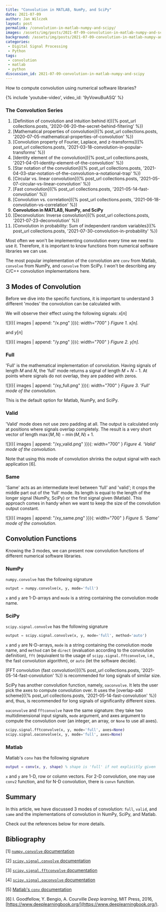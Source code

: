 ```yaml
---
title: "Convolution in MATLAB, NumPy, and SciPy"
date: 2021-07-09
author: Jan Wilczek
layout: post
permalink: /convolution-in-matlab-numpy-and-scipy/
images: /assets/img/posts/2021-07-09-convolution-in-matlab-numpy-and-scipy
background: /assets/img/posts/2021-07-09-convolution-in-matlab-numpy-and-scipy/Thumbnail.webp
categories:
 - Digital Signal Processing
 - Python
tags:
 - convolution
 - matlab
 - python
discussion_id: 2021-07-09-convolution-in-matlab-numpy-and-scipy
---
```

How to compute convolution using numerical software libraries?

{% include 'youtube-video', video_id: '9yVowuBuASQ' %}

### The Convolution Series
1. [Definition of convolution and intuition behind it]({% post_url collections.posts, '2020-06-20-the-secret-behind-filtering' %})
1. [Mathematical properties of convolution]({% post_url collections.posts, '2020-07-05-mathematical-properties-of-convolution' %})
1. [Convolution property of Fourier, Laplace, and z-transforms]({% post_url collections.posts, '2021-03-18-convolution-in-popular-transforms' %})
1. [Identity element of the convolution]({% post_url collections.posts, '2021-04-01-identity-element-of-the-convolution' %})
1. [Star notation of the convolution]({% post_url collections.posts, '2021-04-03-star-notation-of-the-convolution-a-notational-trap' %})
1. [Circular vs. linear convolution]({% post_url collections.posts, '2021-05-07-circular-vs-linear-convolution' %})
1. [Fast convolution]({% post_url collections.posts, '2021-05-14-fast-convolution' %})
1. [Convolution vs. correlation]({% post_url collections.posts, '2021-06-18-convolution-vs-correlation' %})
1. **Convolution in MATLAB, NumPy, and SciPy**
1. [Deconvolution: Inverse convolution]({% post_url collections.posts, '2021-07-23-deconvolution' %})
1. [Convolution in probability: Sum of independent random variables]({% post_url collections.posts, '2021-07-30-convolution-in-probability' %})



Most often we won't be implementing convolution every time we need to use it. Therefore, it is important to know functions from numerical software libraries we can use.

The most popular implementation of the convolution are `conv` from Matlab, `convolve` from NumPy, and `convolve` from SciPy. I won't be describing any C/C++ convolution implementations here.

## 3 Modes of Convolution

Before we dive into the specific functions, it is important to understand 3 different 'modes' the convolution can be calculated with.

We will observe their effect using the following signals: $x[n]$

![]({{ images | append: "/x.png" }}){: width="700" }
_Figure 1. $x[n]$._

and $y[n]$

![]({{ images | append: "/y.png" }}){: width="700" }
_Figure 2. $y[n]$._

### Full

'Full' is the mathematical implementation of convolution. Having signals of length $M$ and $N$, the 'full' mode returns a signal of length $M + N - 1$. At points where signals do not overlap, they are padded with zeros.

![]({{ images | append: "/xy_full.png" }}){: width="700" }
_Figure 3. 'Full' mode of the convolution._

This is the default option for Matlab, NumPy, and SciPy.

### Valid

'Valid' mode does not use zero padding at all. The output is calculated only at positions where signals overlap completely. The result is a very short vector of length $\max(M, N) - \min(M, N) + 1$.

![]({{ images | append: "/xy_valid.png" }}){: width="700" }
_Figure 4. 'Valid' mode of the convolution._

Note that using this mode of convolution shrinks the output signal with each application [6].

### Same

'Same' acts as an intermediate level between 'full' and 'valid'; it crops the middle part out of the 'full' mode. Its length is equal to the length of the longer signal (NumPy, SciPy) or the first signal given (Matlab). This approach comes in handy when we want to keep the size of the convolution output constant.

![]({{ images | append: "/xy_same.png" }}){: width="700" }
_Figure 5. 'Same' mode of the convolution._

## Convolution Functions

Knowing the 3 modes, we can present now convolution functions of different numerical software libraries.

### NumPy

`numpy.convolve` has the following signature

```python
output = numpy.convolve(x, y, mode='full')
```

`x` and `y` are 1-D-arrays and `mode` is a string containing the convolution mode name.

### SciPy

`scipy.signal.convolve` has the following signature

```python
output = scipy.signal.convolve(x, y, mode='full', method='auto')
```

`x` and `y` are N-D-arrays, `mode` is a string containing the convolution mode name, and `method` can be `direct` (evaluation according to the convolution definition), `fft` (equivalent to the usage of `scipy.signal.fftconvolve`, i.e., the fast convolution algorithm), or `auto` (let the software decide).

[FFT convolution (fast convolution)]({% post_url collections.posts, '2021-05-14-fast-convolution' %}) is recommended for long signals of similar size.

SciPy has another convolution function, namely, `oaconvolve`. It lets the user pick the axes to compute convolution over. It uses the [overlap-add scheme]({% post_url collections.posts, '2021-05-14-fast-convolution' %}) and, thus, is recommended for long signals of significanlty different sizes.

`oaconvolve` and `fftconvolve` have the same signature: they take two multidimensional input signals, `mode` argument, and axes argument to compute the convolution over (an integer, an array, or `None` to use all axes).

```python
scipy.signal.fftconvolve(x, y, mode='full', axes=None)
scipy.signal.oaconvolve(x, y, mode='full', axes=None)
```

### Matlab

Matlab's `conv` has the following signature

```matlab
output = conv(x, y, shape) % shape is 'full' if not explicitly given
```

`x` and `y` are 1-D, row or column vectors. For 2-D convolution, one may use `conv2` function, and for N-D convolution, there is `convn` function.

## Summary

In this article, we have discussed 3 modes of convolution: `full`, `valid`, and `same` and the implementations of convolution in NumPy, SciPy, and Matlab.

Check out the references below for more details.

## Bibliography

[1] [`numpy.convolve` documentation](https://numpy.org/doc/stable/reference/generated/numpy.convolve.html)

[2] [`scipy.signal.convolve` documentation](https://docs.scipy.org/doc/scipy/reference/generated/scipy.signal.convolve.html)

[3] [`scipy.signal.fftconvolve` documentation](https://docs.scipy.org/doc/scipy/reference/generated/scipy.signal.fftconvolve.html)

[4] [`scipy.signal.oaconvolve` documentation](https://docs.scipy.org/doc/scipy/reference/generated/scipy.signal.oaconvolve.html)

[5] [Matlab's `conv` documentation](https://de.mathworks.com/help/matlab/ref/conv.html)

[6] I. Goodfellow, Y. Bengio, A. Courville *Deep learning*, MIT Press, 2016, [https://www.deeplearningbook.org/](https://www.deeplearningbook.org/).



